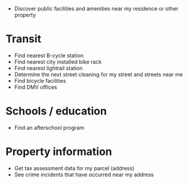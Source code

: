 - Discover public facilities and amenities near my residence or other property

# Transit
- Find nearest B-cycle station
- Find nearest city installed bike rack
- Find nearest lightrail station
- Determine the next street cleaning for my street and streets near me
- Find bicycle facilities
- Find DMV offices

# Schools / education
- Find an afterschool program

# Property information
- Get tax assessment data for my parcel (address)
- See crime incidents that have occurred near my address

